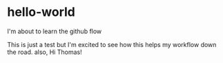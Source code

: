 # hello-world
I'm about to learn the github flow

This is just a test but I'm excited to see how this helps my workflow down the road. 
also, Hi Thomas!

